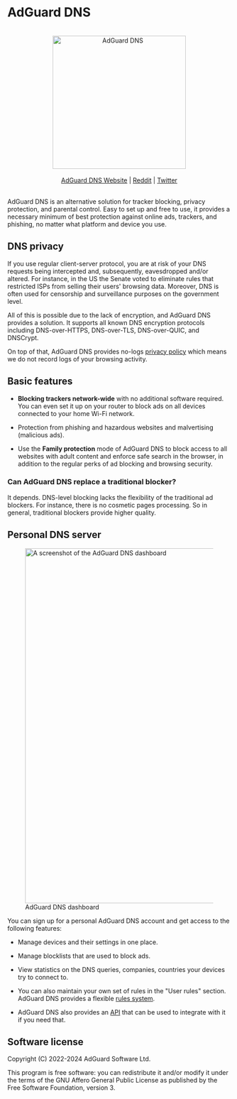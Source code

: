 # AdGuard DNS

<!-- markdownlint-disable MD033 -->

<br/>
<div align="center">
    <picture>
        <source media="(prefers-color-scheme: dark)" srcset="https://cdn.adtidy.org/website/images/AdGuardDNS_light.svg">
        <img alt="AdGuard DNS" src="https://cdn.adtidy.org/website/images/AdGuardDNS_black.svg" width="300px"/>
    </picture>
</div>
<br/>
<div align="center">
    <a href="https://adguard-dns.io/">AdGuard DNS Website</a> |
    <a href="https://reddit.com/r/Adguard">Reddit</a> |
    <a href="https://twitter.com/AdGuard">Twitter</a>
</div>
<br/>

<!-- markdownlint-enable MD033 -->

AdGuard DNS is an alternative solution for tracker blocking, privacy protection, and parental control. Easy to set up and free to use, it provides a necessary minimum of best protection against online ads, trackers, and phishing, no matter what platform and device you use.

## DNS privacy

If you use regular client-server protocol, you are at risk of your DNS requests being intercepted and, subsequently, eavesdropped and/or altered. For instance, in the US the Senate voted to eliminate rules that restricted ISPs from selling their users' browsing data. Moreover, DNS is often used for censorship and surveillance purposes on the government level.

All of this is possible due to the lack of encryption, and AdGuard DNS provides a solution. It supports all known DNS encryption protocols including DNS-over-HTTPS, DNS-over-TLS, DNS-over-QUIC, and DNSCrypt.

On top of that, AdGuard DNS provides no-logs [privacy policy] which means we do not record logs of your browsing activity.

[privacy policy]: https://adguard-dns.io/privacy.html

## Basic features

- **Blocking trackers network-wide** with no additional software required. You can even set it up on your router to block ads on all devices connected to your home Wi-Fi network.

- Protection from phishing and hazardous websites and malvertising (malicious ads).

- Use the **Family protection** mode of AdGuard DNS to block access to all websites with adult content and enforce safe search in the browser, in addition to the regular perks of ad blocking and browsing security.

### Can AdGuard DNS replace a traditional blocker?

It depends. DNS-level blocking lacks the flexibility of the traditional ad blockers. For instance, there is no cosmetic pages processing. So in general, traditional blockers provide higher quality.

## Personal DNS server

<!-- markdownlint-disable MD033 -->

<figure>
    <img alt="A screenshot of the AdGuard DNS dashboard" src="https://cdn.adguard.com/content/blog/articles/stats_en.png" width="800px"/>
<figcaption>AdGuard DNS dashboard</figcaption>
</figure>

<!-- markdownlint-enable MD033 -->

You can sign up for a personal AdGuard DNS account and get access to the following features:

- Manage devices and their settings in one place.

- Manage blocklists that are used to block ads.

- View statistics on the DNS queries, companies, countries your devices try to connect to.

- You can also maintain your own set of rules in the "User rules" section. AdGuard DNS provides a flexible [rules system].

- AdGuard DNS also provides an [API] that can be used to integrate with it if you need that.

[rules system]: https://adguard-dns.io/kb/general/dns-filtering-syntax/
[API]:          https://adguard-dns.io/kb/private-dns/api/overview/

## Software license

Copyright (C) 2022-2024 AdGuard Software Ltd.

This program is free software: you can redistribute it and/or modify it under the terms of the GNU Affero General Public License as published by the Free Software Foundation, version 3.
